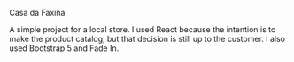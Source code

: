 Casa da Faxina

A simple project for a local store.
I used React because the intention is to make the product catalog, but that decision is still up to the customer.
I also used Bootstrap 5 and Fade In.

